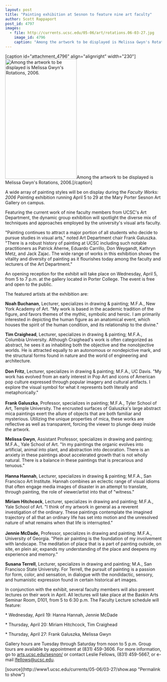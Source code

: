 ```yaml
---
layout: post
title: "Painting exhibition at Sesnon to feature nine art faculty"
author: Scott Rappaport 
post_id: 4797
images:
  - file: http://currents.ucsc.edu/05-06/art/rotations.06-03-27.jpg
    image_id: 4796
    caption: "Among the artwork to be displayed is Melissa Gwyn's Rotations, 2006."
---
```


[caption id="attachment_4796" align="alignright" width="230"]<a href="http://localhost/mysite/wp-content/uploads/2006/03/rotations.06-03-27.jpg"><img class="size-full wp-image-4796" src="http://localhost/mysite/wp-content/uploads/2006/03/rotations.06-03-27.jpg" alt="Among the artwork to be displayed is Melissa Gwyn's Rotations, 2006." width="230" height="386" /></a>Among the artwork to be displayed is Melissa Gwyn's Rotations, 2006.[/caption]
<a name="content" id="content"></a>
<p>
  A wide array of painting styles will be on display during the <i>Faculty Works: 2006 Painting</i> exhibition running April 5 to 29 at the Mary Porter Sesnon Art Gallery on campus.
</p>
<p>
  Featuring the current work of nine faculty members from UCSC's Art Department, the dynamic group exhibition will spotlight the diverse mix of techniques and approaches employed by the university's visual arts faculty.
</p>
<p>
  "Painting continues to attract a major portion of all students who decide to pursue studies in visual arts," noted Art Department chair Frank Galuszka. "There is a robust history of painting at UCSC including such notable practitioners as Patrick Aherne, Eduardo Carrillo, Don Weygandt, Kathryn Metz, and Jack Zajac. The wide range of works in this exhibition shows the vitality and diversity of painting as it flourishes today among the faculty and lecturers of the Art Department."
</p>
<p>
  An opening reception for the exhibit will take place on Wednesday, April 5, from 5 to 7 p.m. at the gallery located in Porter College. The event is free and open to the public.
</p>
<p>
  The featured artists at the exhibition are:
</p>
<p>
  <strong>Noah Buchanan</strong>, Lecturer, specializes in drawing &amp; painting; M.F.A., New York Academy of Art. "My work is based in the academic tradition of the figure, and favors themes of the mythic, symbolic and heroic. I am primarily interested in depicting the human figure as an anatomical event, which houses the spirit of the human condition, and its relationship to the divine."
</p>
<p>
  <strong>Tim Craighead</strong>, Lecturer, specializes in drawing &amp; painting; M.F.A., Columbia University. Although Craighead's work is often categorized as abstract, he sees it as inhabiting both the objective and the nonobjective worlds. He is attracted equally to an autonomous or nondepictive mark, and the structural forms found in nature and the world of engineering and architecture.<br>
  <br>
  <strong>Don Fritz</strong>, Lecturer, specializes in drawing &amp; painting; M.F.A., UC Davis. "My work has evolved from an early interest in Pop Art and icons of American pop culture expressed through popular imagery and cultural artifacts. I explore the visual symbol for what it represents both literally and metaphorically."<br>
  <strong><br>
  Frank Galuszka</strong>, Professor, specializes in painting; M.F.A., Tyler School of Art, Temple University. The encrusted surfaces of Galuszka's large abstract mica paintings exert the allure of objects that are both familiar and mysterious. Utilizing the unique properties of mica, these works are reflective as well as transparent, forcing the viewer to plunge deep inside the artwork.
</p>
<p>
  <strong>Melissa Gwyn</strong>, Assistant Professor, specializes in drawing and painting; M.F.A., Yale School of Art. "In my paintings the organic evolves into artificial, animal into plant, and abstraction into decoration. There is an anxiety in these paintings about accelerated growth that is not wholly natural. There is a balance in these paintings that is precarious and tenuous."<br>
  <br>
  <strong>Hanna Hannah</strong>, Lecturer, specializes in drawing &amp; painting; M.F.A., San Francisco Art Institute. Hannah combines an eclectic range of visual idioms that often engage media images of disaster in an attempt to translate, through painting, the role of viewer/artist into that of "witness."
</p>
<p>
  <strong>Miriam Hitchcock</strong>, Lecturer, specializes in drawing and painting; M.F.A., Yale School of Art. "I think of my artwork in general as a reverent investigation of the ordinary. These paintings contemplate the imagined trajectory of all that an ordinary life has set into motion and the unresolved nature of what remains when that life is interrupted."<br>
  <br>
  <strong>Jennie McDade,</strong> Professor, specializes in drawing and painting; M.F.A., University of Georgia. "Plein air painting is the foundation of my involvement with landscape. The meditation of place that is a part of painting outside, on site, en plein air, expands my understanding of the place and deepens my experience and memory."
</p>
<p>
  <strong>Susana Terrell</strong>, Lecturer, specializes in drawing and painting; M.A., San Francisco State University. For Terrell, the pursuit of painting is a passion for form, color, and sensation, in dialogue with the nondidactic, sensory, and humanistic expression found in certain historical art images.
</p>
<p>
  In conjunction with the exhibit, several faculty members will also present lectures on their work in April. All lectures will take place at the Baskin Arts Seminar Room, D101, from 5 to 6:30 p.m. The Faculty Lecture schedule will feature:
</p>
<p>
  * Wednesday, April 19: Hanna Hannah, Jennie McDade
</p>
<p>
  * Thursday, April 20: Miriam Hitchcock, Tim Craighead
</p>
<p>
  * Thursday, April 27: Frank Galuszka, Melissa Gwyn
</p>
<p>
  Gallery hours are Tuesday through Saturday from noon to 5 p.m. Group tours are available by appointment at (831) 459-3606. For more information, go to <a href="http://arts.ucsc.edu/sesnon/">arts.ucsc.edu/sesnon/</a> or contact Leslie Fellows, (831) 459-5667, or e-mail <a href="mailto:lfellows@ucsc.edu">lfellows@ucsc.edu</a>.
</p>
<form>
  <input name="t1" size="-1" type="hidden">
</form>




</p>
[source](http://www1.ucsc.edu/currents/05-06/03-27/show.asp "Permalink to show")
